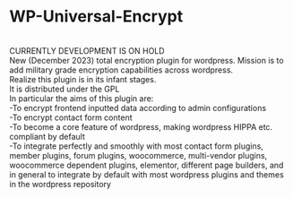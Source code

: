 # WP-Universal-Encrypt

<br>CURRENTLY DEVELOPMENT IS ON HOLD
<br>New (December 2023) total encryption plugin for wordpress. Mission is to add military grade encryption capabilities across wordpress. 
<br>Realize this plugin is in its infant stages.
<br>It is distributed under the GPL
<br>In particular the aims of this plugin are:
 <br> -To encrypt frontend inputted data according to admin configurations
<br>  -To encrypt contact form content
 <br> -To become a core feature of wordpress, making wordpress HIPPA etc. compliant by default
<br>  -To integrate perfectly and smoothly with most contact form plugins, member plugins, forum plugins, woocommerce, multi-vendor plugins, woocommerce dependent plugins, elementor, different page builders, and in general to integrate by default with most wordpress plugins and themes in the wordpress repository
  
